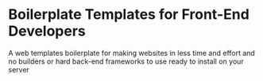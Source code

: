 # Boilerplate Templates for Front-End Developers
A web templates boilerplate for making websites in less time and effort and no builders or hard back-end frameworks to use ready to install on your server
